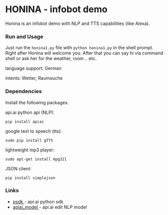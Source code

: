 # HONINA - infobot demo
Honina is an infobot demo with NLP and TTS capabilities (like Alexa).

### Run and Usage
Just run the ```honina1.py``` file with ```python honina1.py``` in the shell prompt. Right after Honina will welcome you. After that you can say hi via command shell or ask her for the weather, room .. etc. 

language support: German

intents: Wetter, Raumsuche

### Dependencies
Install the following packages.

api.ai python api (NLP):
```
pip install apiai
```
google text to speech (tts):
```
sudo pip install gTTS
```
lightweight mp3 player:
```
sudo apt-get install mpg321
```
JSON client:
```
pip install simplejson
```

### Links
* [psdk ](https://github.com/api-ai/api-ai-python) - api.ai python sdk
* [apiai_model ](https://console.api.ai/) - api.ai edit NLP model
